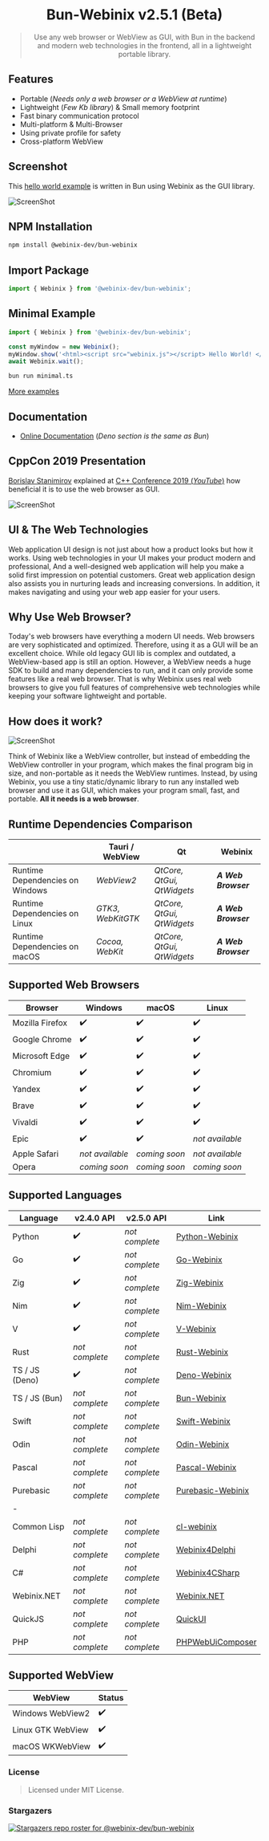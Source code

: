 <div align="center">

# Bun-Webinix v2.5.1 (Beta)

> Use any web browser or WebView as GUI, with Bun in the backend and modern web technologies in the frontend, all in a lightweight portable library.

</div>

## Features

- Portable (*Needs only a web browser or a WebView at runtime*)
- Lightweight (*Few Kb library*) & Small memory footprint
- Fast binary communication protocol
- Multi-platform & Multi-Browser
- Using private profile for safety
- Cross-platform WebView

## Screenshot

This [hello world example](https://github.com/webinix-dev/bun-webinix/tree/main/examples/hello_world)
is written in Bun using Webinix as the GUI library.

![ScreenShot](img/webinix_bun_example.png)

## NPM Installation

```sh
npm install @webinix-dev/bun-webinix
```

## Import Package

```js
import { Webinix } from '@webinix-dev/bun-webinix';
```

## Minimal Example

```js
import { Webinix } from '@webinix-dev/bun-webinix';

const myWindow = new Webinix();
myWindow.show('<html><script src="webinix.js"></script> Hello World! </html>');
await Webinix.wait();
```

```sh
bun run minimal.ts
```

[More examples](https://github.com/webinix-dev/bun-webinix/tree/main/examples)

## Documentation

- [Online Documentation](https://webinix.me/docs/2.5/#/) (_Deno section is the same as Bun_)

## CppCon 2019 Presentation

[Borislav Stanimirov](https://ibob.bg/) explained at
[C++ Conference 2019 (_YouTube_)](https://www.youtube.com/watch?v=bbbcZd4cuxg)
how beneficial it is to use the web browser as GUI.

<!-- <div align="center">
  <a href="https://www.youtube.com/watch?v=bbbcZd4cuxg"><img src="https://img.youtube.com/vi/bbbcZd4cuxg/0.jpg" alt="Embrace Modern Technology: Using HTML 5 for GUI in C++ - Borislav Stanimirov - CppCon 2019"></a>
</div> -->

![ScreenShot](img/cppcon_2019.png)

## UI & The Web Technologies

Web application UI design is not just about how a product looks but how it
works. Using web technologies in your UI makes your product modern and
professional, And a well-designed web application will help you make a solid
first impression on potential customers. Great web application design also
assists you in nurturing leads and increasing conversions. In addition, it makes
navigating and using your web app easier for your users.

## Why Use Web Browser?

Today's web browsers have everything a modern UI needs. Web browsers are very
sophisticated and optimized. Therefore, using it as a GUI will be an excellent
choice. While old legacy GUI lib is complex and outdated, a WebView-based app is
still an option. However, a WebView needs a huge SDK to build and many
dependencies to run, and it can only provide some features like a real web
browser. That is why Webinix uses real web browsers to give you full features of
comprehensive web technologies while keeping your software lightweight and
portable.

## How does it work?

![ScreenShot](img/webinix_diagram.png)

Think of Webinix like a WebView controller, but instead of embedding the WebView
controller in your program, which makes the final program big in size, and
non-portable as it needs the WebView runtimes. Instead, by using Webinix, you use
a tiny static/dynamic library to run any installed web browser and use it as
GUI, which makes your program small, fast, and portable. **All it needs is a web
browser**.

## Runtime Dependencies Comparison

|                                 | Tauri / WebView   | Qt                         | Webinix               |
| ------------------------------- | ----------------- | -------------------------- | ------------------- |
| Runtime Dependencies on Windows | _WebView2_        | _QtCore, QtGui, QtWidgets_ | **_A Web Browser_** |
| Runtime Dependencies on Linux   | _GTK3, WebKitGTK_ | _QtCore, QtGui, QtWidgets_ | **_A Web Browser_** |
| Runtime Dependencies on macOS   | _Cocoa, WebKit_   | _QtCore, QtGui, QtWidgets_ | **_A Web Browser_** |

## Supported Web Browsers

| Browser         | Windows         | macOS         | Linux           |
| --------------- | --------------- | ------------- | --------------- |
| Mozilla Firefox | ✔️              | ✔️            | ✔️              |
| Google Chrome   | ✔️              | ✔️            | ✔️              |
| Microsoft Edge  | ✔️              | ✔️            | ✔️              |
| Chromium        | ✔️              | ✔️            | ✔️              |
| Yandex          | ✔️              | ✔️            | ✔️              |
| Brave           | ✔️              | ✔️            | ✔️              |
| Vivaldi         | ✔️              | ✔️            | ✔️              |
| Epic            | ✔️              | ✔️            | _not available_ |
| Apple Safari    | _not available_ | _coming soon_ | _not available_ |
| Opera           | _coming soon_   | _coming soon_ | _coming soon_   |

## Supported Languages

| Language        | v2.4.0 API | v2.5.0 API | Link                                                    |
| --------------- | --- | -------------- | ---------------------------------------------------------  |
| Python          | ✔️ | _not complete_ | [Python-Webinix](https://github.com/webinix-dev/python-webinix)  |
| Go              | ✔️ | _not complete_ | [Go-Webinix](https://github.com/webinix-dev/go-webinix)          |
| Zig             | ✔️ |  _not complete_ | [Zig-Webinix](https://github.com/webinix-dev/zig-webinix)        |
| Nim             | ✔️ |  _not complete_ | [Nim-Webinix](https://github.com/webinix-dev/nim-webinix)        |
| V               | ✔️ |  _not complete_ | [V-Webinix](https://github.com/webinix-dev/v-webinix)            |
| Rust            | _not complete_ |  _not complete_ | [Rust-Webinix](https://github.com/webinix-dev/rust-webinix)      |
| TS / JS (Deno)  | ✔️ |  _not complete_ | [Deno-Webinix](https://github.com/webinix-dev/bun-webinix)      |
| TS / JS (Bun)   | _not complete_ |  _not complete_ | [Bun-Webinix](https://github.com/webinix-dev/bun-webinix)        |
| Swift           | _not complete_ |  _not complete_ | [Swift-Webinix](https://github.com/webinix-dev/swift-webinix)    |
| Odin            | _not complete_ |  _not complete_ | [Odin-Webinix](https://github.com/webinix-dev/odin-webinix)      |
| Pascal          | _not complete_ |  _not complete_ | [Pascal-Webinix](https://github.com/webinix-dev/pascal-webinix)  |
| Purebasic       | _not complete_ |  _not complete_ | [Purebasic-Webinix](https://github.com/webinix-dev/purebasic-webinix)|
| - |  |  |
| Common Lisp     | _not complete_ |  _not complete_ | [cl-webinix](https://github.com/garlic0x1/cl-webinix)          |
| Delphi          | _not complete_ |  _not complete_ | [Webinix4Delphi](https://github.com/salvadordf/Webinix4Delphi) |
| C#              | _not complete_ |  _not complete_ | [Webinix4CSharp](https://github.com/salvadordf/Webinix4CSharp) |
| Webinix.NET       | _not complete_ |  _not complete_ | [Webinix.NET](https://github.com/Juff-Ma/Webinix.NET)          |
| QuickJS         | _not complete_ |  _not complete_ | [QuickUI](https://github.com/xland/QuickUI)                |
| PHP             | _not complete_ |  _not complete_ | [PHPWebUiComposer](https://github.com/KingBes/php-webinix-composer) |

## Supported WebView

| WebView         | Status         |
| --------------- | --------------- |
| Windows WebView2 | ✔️ |
| Linux GTK WebView   | ✔️ |
| macOS WKWebView  | ✔️ |

### License

> Licensed under MIT License.

### Stargazers

[![Stargazers repo roster for @webinix-dev/bun-webinix](https://reporoster.com/stars/webinix-dev/bun-webinix)](https://github.com/webinix-dev/bun-webinix/stargazers)
